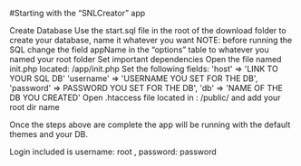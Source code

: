 #Starting with the “SNLCreator” app 

Create Database
Use the start.sql file in the root of the download folder to create your database, name it whatever you want
NOTE: before running the SQL change the field appName in the “options” table to whatever you named your root folder
Set important dependencies
Open the file named init.php located: /app/init.php
Set the following fields:
'host' => 'LINK TO YOUR SQL DB'
'username' => 'USERNAME YOU SET FOR THE DB',
'password' => PASSWORD YOU SET FOR THE DB',
'db' => 'NAME OF THE DB YOU CREATED'
Open .htaccess  file located in : /public/ and add your root dir name


Once the steps above are complete the app will be running with the default themes and your DB.

Login included is username: root , password: password
